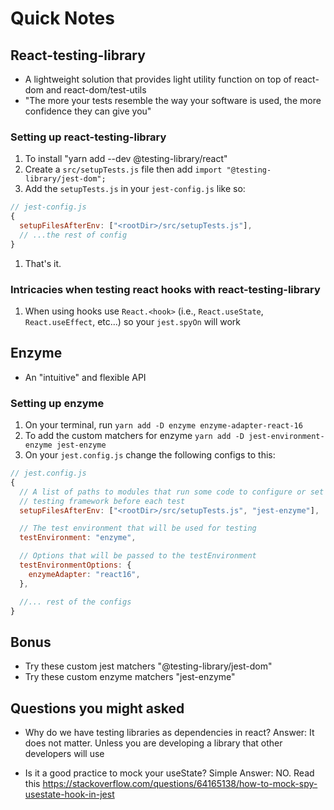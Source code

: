 # Quick Notes

## React-testing-library

- A lightweight solution that provides light utility function on top
  of react-dom and react-dom/test-utils
- "The more your tests resemble the way your software is used,
  the more confidence they can give you"

### Setting up react-testing-library

1. To install "yarn add --dev @testing-library/react"
1. Create a `src/setupTests.js` file then add `import "@testing-library/jest-dom";`
1. Add the `setupTests.js` in your `jest-config.js` like so:

```javascript
// jest-config.js
{
  setupFilesAfterEnv: ["<rootDir>/src/setupTests.js"],
  // ...the rest of config
}
```

1. That's it.

### Intricacies when testing react hooks with react-testing-library

1. When using hooks use `React.<hook>` (i.e., `React.useState`, `React.useEffect`, etc...) so your `jest.spyOn` will work

## Enzyme

- An "intuitive" and flexible API

### Setting up enzyme

1. On your terminal, run `yarn add -D enzyme enzyme-adapter-react-16`
1. To add the custom matchers for enzyme `yarn add -D jest-environment-enzyme jest-enzyme`
1. On your `jest.config.js` change the following configs to this:

```javascript
// jest.config.js
{
  // A list of paths to modules that run some code to configure or set up the
  // testing framework before each test
  setupFilesAfterEnv: ["<rootDir>/src/setupTests.js", "jest-enzyme"],

  // The test environment that will be used for testing
  testEnvironment: "enzyme",

  // Options that will be passed to the testEnvironment
  testEnvironmentOptions: {
    enzymeAdapter: "react16",
  },

  //... rest of the configs
}
```

## Bonus

- Try these custom jest matchers "@testing-library/jest-dom"
- Try these custom enzyme matchers "jest-enzyme"

## Questions you might asked

- Why do we have testing libraries as dependencies in react?
  Answer: It does not matter. Unless you are developing a library
  that other developers will use

- Is it a good practice to mock your useState?
  Simple Answer: NO. Read this https://stackoverflow.com/questions/64165138/how-to-mock-spy-usestate-hook-in-jest
